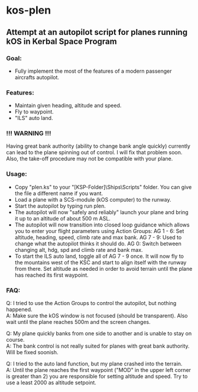 kos-plen
========


Attempt at an autopilot script for planes running kOS in Kerbal Space Program
-----------------------------------------------------------------------------


### Goal:
  - Fully implement the most of the features of a modern passenger aircrafts autopilot.


### Features:
  - Maintain given heading, altitude and speed.
  - Fly to waypoint.
  - "ILS" auto land.


### !!! WARNING !!! 
Having great bank authority (ability to change bank angle quickly) currently can lead to the plane spinning out of control.
I will fix that problem soon.
Also, the take-off procedure may not be compatible with your plane.

### Usage:
- Copy "plen.ks" to your "[KSP-Folder]\Ships\Scripts" folder. You can give the file a different name if you want.
- Load a plane with a SCS-module (kOS computer) to the runway.
- Start the autopilot by typing 
    run plen.
- The autopilot will now "safely and reliably" launch your plane and bring it up to an altitude of about 500 m ASL.
- The autopilot will now transition into closed loop guidance which allows you to enter your flight parameters using Action Groups:
    AG 1 - 6: Set altitude, heading, speed, climb rate and max bank.
    AG 7 - 9: Used to change what the autopilot thinks it should do.
    AG 0:     Switch between changing alt, hdg, spd and climb rate and bank max.
- To start the ILS auto land, toggle all of AG 7 - 9 once. It will now fly to the mountains west of the KSC and start to align itself with the runway from there. Set altitude as needed in order to avoid terrain until the plane has reached its first waypoint.


### FAQ:
Q: I tried to use the Action Groups to control the autopilot, but nothing happened.  
A: Make sure the kOS window is not focused (should be transparent). Also wait until the plane reaches 500m and the screen changes.

Q: My plane quickly banks from one side to another and is unable to stay on course.  
A: The bank control is not really suited for planes with great bank authority. Will be fixed soonish.

Q: I tried to the auto land function, but my plane crashed into the terrain.  
A: Until the plane reaches the first waypoint ("MOD" in the upper left corner is greater than 2) you are responsible for setting altitude and speed. Try to use a least 2000 as altitude setpoint.

